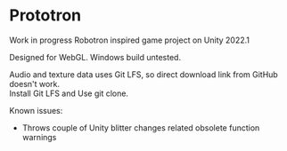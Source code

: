 # Prototron

Work in progress Robotron inspired game project on Unity 2022.1

Designed for WebGL. Windows build untested.

Audio and texture data uses Git LFS, so direct download link from GitHub doesn't work.  
Install Git LFS and Use git clone.

Known issues:
- Throws couple of Unity blitter changes related obsolete function warnings
